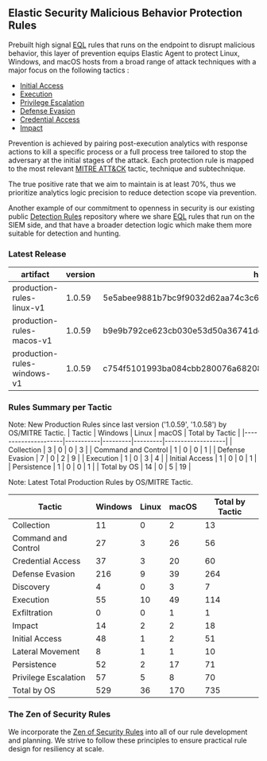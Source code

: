 ## Elastic Security Malicious Behavior Protection Rules

Prebuilt high signal [EQL](https://www.elastic.co/guide/en/elasticsearch/reference/current/eql.html) rules that runs on the endpoint to disrupt malicious behavior, this layer of prevention equips Elastic Agent to protect Linux, Windows, and macOS hosts from a broad range of attack techniques with a major focus on the following tactics :

- [Initial Access](https://attack.mitre.org/tactics/TA0001/)
- [Execution](https://attack.mitre.org/tactics/TA0002/)
- [Privilege Escalation](https://attack.mitre.org/tactics/TA0004/)
- [Defense Evasion](https://attack.mitre.org/tactics/TA0005/)
- [Credential Access](https://attack.mitre.org/tactics/TA0006/)
- [Impact](https://attack.mitre.org/tactics/TA0040/)

Prevention is achieved by pairing post-execution analytics with response actions to kill a specific process or a full process tree tailored to stop the adversary at the initial stages of the attack. Each protection rule is mapped to the most relevant [MITRE ATT&CK](https://attack.mitre.org/) tactic,  technique and subtechnique.

The true positive rate that we aim to maintain is at least 70%, thus we prioritize analytics logic precision to reduce detection scope via prevention.

Another example of our commitment to openness in security is our existing public [Detection Rules](https://github.com/elastic/detection-rules) repository where we share [EQL](https://www.elastic.co/guide/en/elasticsearch/reference/current/eql.html) rules that run on the SIEM side, and that have a broader detection logic which make them more suitable for detection and hunting.


### Latest Release

| artifact             | version        | hash            |
| -------------------- | -------------- | --------------- |
| production-rules-linux-v1 | 1.0.59 | 5e5abee9881b7bc9f9032d62aa74c3c621f195644886ff132b5f4984d95045c0 |
| production-rules-macos-v1 | 1.0.59 | b9e9b792ce623cb030e53d50a36741deb7a056224343d737714ad8da5389b8c6 |
| production-rules-windows-v1 | 1.0.59 | c754f5101993ba084cbb280076a68208e08382e053ed2d88c6d1285c0ced1f3f |

### Rules Summary per Tactic

Note: New Production Rules since last version ('1.0.59', '1.0.58') by OS/MITRE Tactic.
| Tactic              |   Windows |   Linux |   macOS |   Total by Tactic |
|---------------------|-----------|---------|---------|-------------------|
| Collection          |         3 |       0 |       0 |                 3 |
| Command and Control |         1 |       0 |       0 |                 1 |
| Defense Evasion     |         7 |       0 |       2 |                 9 |
| Execution           |         1 |       0 |       3 |                 4 |
| Initial Access      |         1 |       0 |       0 |                 1 |
| Persistence         |         1 |       0 |       0 |                 1 |
| Total by OS         |        14 |       0 |       5 |                19 |

Note: Latest Total Production Rules by OS/MITRE Tactic.

| Tactic               |   Windows |   Linux |   macOS |   Total by Tactic |
|----------------------|-----------|---------|---------|-------------------|
| Collection           |        11 |       0 |       2 |                13 |
| Command and Control  |        27 |       3 |      26 |                56 |
| Credential Access    |        37 |       3 |      20 |                60 |
| Defense Evasion      |       216 |       9 |      39 |               264 |
| Discovery            |         4 |       0 |       3 |                 7 |
| Execution            |        55 |      10 |      49 |               114 |
| Exfiltration         |         0 |       0 |       1 |                 1 |
| Impact               |        14 |       2 |       2 |                18 |
| Initial Access       |        48 |       1 |       2 |                51 |
| Lateral Movement     |         8 |       1 |       1 |                10 |
| Persistence          |        52 |       2 |      17 |                71 |
| Privilege Escalation |        57 |       5 |       8 |                70 |
| Total by OS          |       529 |      36 |     170 |               735 |


### The Zen of Security Rules

We incorporate the [Zen of Security Rules](https://zenofsecurity.io/rules) into all of our rule development and planning. We strive to follow these principles to ensure practical rule design for resiliency at scale. 

